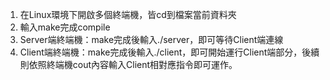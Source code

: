 1.	在Linux環境下開啟多個終端機，皆cd到檔案當前資料夾
2.	輸入make完成compile
3.	Server端終端機：make完成後輸入./server，即可等待Client端連線
4.	Client端終端機：make完成後輸入./client，即可開始運行Client端部分，後續則依照終端機cout內容輸入Client相對應指令即可運作。


